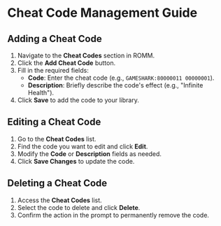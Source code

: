 # Cheat Code Management Guide

## Adding a Cheat Code

1. Navigate to the **Cheat Codes** section in ROMM.
2. Click the **Add Cheat Code** button.
3. Fill in the required fields:
   - **Code**: Enter the cheat code (e.g., `GAMESHARK:80000011 00000001`).
   - **Description**: Briefly describe the code's effect (e.g., "Infinite Health").
4. Click **Save** to add the code to your library.

## Editing a Cheat Code

1. Go to the **Cheat Codes** list.
2. Find the code you want to edit and click **Edit**.
3. Modify the **Code** or **Description** fields as needed.
4. Click **Save Changes** to update the code.

## Deleting a Cheat Code

1. Access the **Cheat Codes** list.
2. Select the code to delete and click **Delete**.
3. Confirm the action in the prompt to permanently remove the code.
